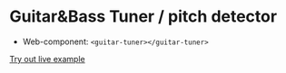# Guitar&Bass Tuner / pitch detector
- Web-component: `<guitar-tuner></guitar-tuner>`

[Try out live example](https://ivosdc.github.io/guitar-tuner/dist "Guitar tuner Example")
